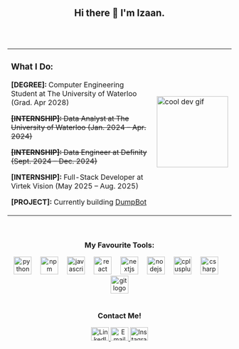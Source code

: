 <div align="center">
  <h2>Hi there 👋 I'm Izaan.</h2>
</div>
<br>

<br>

<table align="center">
  <tr>
    <td>
      <div style="text-align: left;">
        <h3>What I Do:</h3>
        <p><strong>[DEGREE]:</strong> Computer Engineering Student at The University of Waterloo (Grad. Apr 2028)</p>
        <p><s><strong>[INTERNSHIP]:</strong> Data Analyst at The University of Waterloo (Jan. 2024 – Apr. 2024)</s></p>
        <p><s><strong>[INTERNSHIP]:</strong> Data Engineer at Definity (Sept. 2024 – Dec. 2024)</s></p>
        <p><strong>[INTERNSHIP]:</strong> Full-Stack Developer at Virtek Vision (May 2025 – Aug. 2025)</p>
        <p><strong>[PROJECT]:</strong> Currently building <a href="https://github.com/IzaanQaiser/DumpBot">DumpBot</a></p>
      </div>
    </td>
    <td>
      <img src="https://media.giphy.com/media/3o7TKtnuHOHHUjR38Y/giphy.gif" height="160" alt="cool dev gif" />
    </td>
  </tr>
</table>


<br>

<div align="center">
  <h3>My Favourite Tools:</h3>
</div>

<div align="center">
  <img src="https://cdn.jsdelivr.net/gh/devicons/devicon/icons/python/python-original.svg" height="40" alt="python logo"  />
  <img width="12" />
  <img src="https://cdn.jsdelivr.net/gh/devicons/devicon/icons/npm/npm-original-wordmark.svg" height="40" alt="npm logo"  />
  <img width="12" />
  <img src="https://cdn.jsdelivr.net/gh/devicons/devicon/icons/javascript/javascript-original.svg" height="40" alt="javascript logo"  />
  <img width="12" />
  <img src="https://cdn.jsdelivr.net/gh/devicons/devicon/icons/react/react-original.svg" height="40" alt="react logo"  />
  <img width="12" />
  <img src="https://cdn.jsdelivr.net/gh/devicons/devicon/icons/nextjs/nextjs-original.svg" height="40" alt="nextjs logo"  />
  <img width="12" />
  <img src="https://cdn.jsdelivr.net/gh/devicons/devicon/icons/nodejs/nodejs-original.svg" height="40" alt="nodejs logo"  />
  <img width="12" />
  <img src="https://cdn.jsdelivr.net/gh/devicons/devicon/icons/cplusplus/cplusplus-original.svg" height="40" alt="cplusplus logo"  />
  <img width="12" />
  <img src="https://cdn.jsdelivr.net/gh/devicons/devicon/icons/csharp/csharp-original.svg" height="40" alt="csharp logo"  />
  <img width="12" />
  <img src="https://cdn.jsdelivr.net/gh/devicons/devicon/icons/git/git-original.svg" height="40" alt="git logo"  />
</div>

<br>

<div align="center">

<h3>Contact Me!</h3>

<p>
  <a href="https://www.linkedin.com/in/izaanq/" target="blank">
    <img src="https://raw.githubusercontent.com/rahuldkjain/github-profile-readme-generator/master/src/images/icons/Social/linked-in-alt.svg" alt="LinkedIn" height="30" width="40" />
  </a>
  <a href="mailto:i2qaiser@uwaterloo.ca" target="blank">
    <img src="https://raw.githubusercontent.com/maurodesouza/profile-readme-generator/master/src/assets/icons/social/microsoft-outlook/default.svg" alt="Email" height="30" width="40" />
  </a>
  <a href="https://www.instagram.com/izaan.qaiser/" target="blank">
    <img src="https://raw.githubusercontent.com/rahuldkjain/github-profile-readme-generator/master/src/images/icons/Social/instagram.svg" alt="Instagram" height="30" width="40" />
  </a>
</p>

</div>




